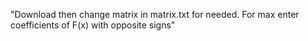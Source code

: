 "Download then change matrix in matrix.txt for needed. For max enter coefficients of F(x) with opposite signs" 
